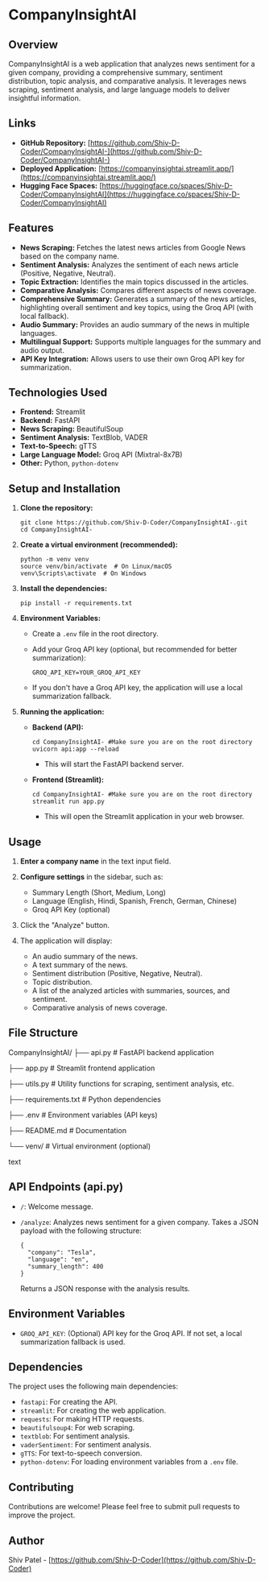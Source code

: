 # CompanyInsightAI

## Overview

CompanyInsightAI is a web application that analyzes news sentiment for a given company, providing a comprehensive summary, sentiment distribution, topic analysis, and comparative analysis. It leverages news scraping, sentiment analysis, and large language models to deliver insightful information.

## Links

-   **GitHub Repository:** [https://github.com/Shiv-D-Coder/CompanyInsightAI-](https://github.com/Shiv-D-Coder/CompanyInsightAI-)
-   **Deployed Application:** [https://companyinsightai.streamlit.app/](https://companyinsightai.streamlit.app/)
-   **Hugging Face Spaces:** [https://huggingface.co/spaces/Shiv-D-Coder/CompanyInsightAI](https://huggingface.co/spaces/Shiv-D-Coder/CompanyInsightAI)

## Features

*   **News Scraping:** Fetches the latest news articles from Google News based on the company name.
*   **Sentiment Analysis:** Analyzes the sentiment of each news article (Positive, Negative, Neutral).
*   **Topic Extraction:** Identifies the main topics discussed in the articles.
*   **Comparative Analysis:** Compares different aspects of news coverage.
*   **Comprehensive Summary:** Generates a summary of the news articles, highlighting overall sentiment and key topics, using the Groq API (with local fallback).
*   **Audio Summary:** Provides an audio summary of the news in multiple languages.
*   **Multilingual Support:** Supports multiple languages for the summary and audio output.
*   **API Key Integration:** Allows users to use their own Groq API key for summarization.

## Technologies Used

*   **Frontend:** Streamlit
*   **Backend:** FastAPI
*   **News Scraping:** BeautifulSoup
*   **Sentiment Analysis:** TextBlob, VADER
*   **Text-to-Speech:** gTTS
*   **Large Language Model:** Groq API (Mixtral-8x7B)
*   **Other:** Python, `python-dotenv`

## Setup and Installation

1.  **Clone the repository:**

    ```
    git clone https://github.com/Shiv-D-Coder/CompanyInsightAI-.git
    cd CompanyInsightAI-
    ```

2.  **Create a virtual environment (recommended):**

    ```
    python -m venv venv
    source venv/bin/activate  # On Linux/macOS
    venv\Scripts\activate  # On Windows
    ```

3.  **Install the dependencies:**

    ```
    pip install -r requirements.txt
    ```

4.  **Environment Variables:**

    *   Create a `.env` file in the root directory.
    *   Add your Groq API key (optional, but recommended for better summarization):

        ```
        GROQ_API_KEY=YOUR_GROQ_API_KEY
        ```

    *   If you don't have a Groq API key, the application will use a local summarization fallback.

5.  **Running the application:**

    *   **Backend (API):**

        ```
        cd CompanyInsightAI- #Make sure you are on the root directory
        uvicorn api:app --reload
        ```

        *   This will start the FastAPI backend server.

    *   **Frontend (Streamlit):**

        ```
        cd CompanyInsightAI- #Make sure you are on the root directory
        streamlit run app.py
        ```

        *   This will open the Streamlit application in your web browser.

## Usage

1.  **Enter a company name** in the text input field.
2.  **Configure settings** in the sidebar, such as:

    *   Summary Length (Short, Medium, Long)
    *   Language (English, Hindi, Spanish, French, German, Chinese)
    *   Groq API Key (optional)

3.  Click the "Analyze" button.
4.  The application will display:

    *   An audio summary of the news.
    *   A text summary of the news.
    *   Sentiment distribution (Positive, Negative, Neutral).
    *   Topic distribution.
    *   A list of the analyzed articles with summaries, sources, and sentiment.
    *   Comparative analysis of news coverage.

## File Structure

CompanyInsightAI/
├── api.py # FastAPI backend application

├── app.py # Streamlit frontend application

├── utils.py # Utility functions for scraping, sentiment analysis, etc.

├── requirements.txt # Python dependencies

├── .env # Environment variables (API keys)

├── README.md # Documentation

└── venv/ # Virtual environment (optional)

text

## API Endpoints (api.py)

*   `/`:  Welcome message.
*   `/analyze`:  Analyzes news sentiment for a given company.  Takes a JSON payload with the following structure:

    ```
    {
      "company": "Tesla",
      "language": "en",
      "summary_length": 400
    }
    ```

    Returns a JSON response with the analysis results.

## Environment Variables

*   `GROQ_API_KEY`:  (Optional) API key for the Groq API. If not set, a local summarization fallback is used.

## Dependencies

The project uses the following main dependencies:

*   `fastapi`: For creating the API.
*   `streamlit`: For creating the web application.
*   `requests`: For making HTTP requests.
*   `beautifulsoup4`: For web scraping.
*   `textblob`: For sentiment analysis.
*   `vaderSentiment`: For sentiment analysis.
*   `gTTS`: For text-to-speech conversion.
*   `python-dotenv`: For loading environment variables from a `.env` file.

## Contributing

Contributions are welcome! Please feel free to submit pull requests to improve the project.

## Author

Shiv Patel - [https://github.com/Shiv-D-Coder](https://github.com/Shiv-D-Coder)
